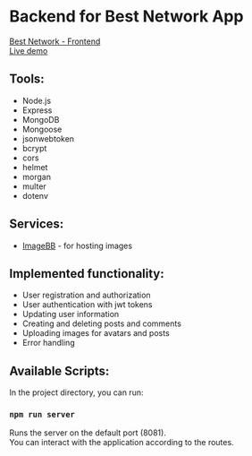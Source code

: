 # Backend for Best Network App
[Best Network - Frontend](https://github.com/andy-webCraft/bestNetwork-frontend) \
[Live demo](https://best-network.onrender.com)

## Tools:
- Node.js
- Express
- MongoDB
- Mongoose
- jsonwebtoken
- bcrypt
- cors
- helmet
- morgan
- multer
- dotenv

## Services:
- [ImageBB](https://imgbb.com/) - for hosting images

## Implemented functionality:
- User registration and authorization
- User authentication with jwt tokens
- Updating user information
- Сreating and deleting posts and comments
- Uploading images for avatars and posts
- Error handling

## Available Scripts:
In the project directory, you can run:

### `npm run server`
Runs the server on the default port (8081). \
You can interact with the application according to the routes.
